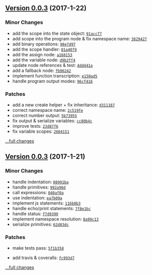 ## [Version 0.0.3](https://github.com/glayzzle/php-transpiler/releases/tag/v0.0.3) (2017-1-22)

### Minor Changes

- add the scope into the state object: [`91acc77`](https://github.com/glayzzle/php-transpiler/commit/91acc77)
- add scope into the program node & fix namespace name: [`3829427`](https://github.com/glayzzle/php-transpiler/commit/3829427)
- add binary operations: [`98e7d97`](https://github.com/glayzzle/php-transpiler/commit/98e7d97)
- add the scope handler: [`01a48f9`](https://github.com/glayzzle/php-transpiler/commit/01a48f9)
- add the assign node: [`a168153`](https://github.com/glayzzle/php-transpiler/commit/a168153)
- add the variable node: [`d9b2ff4`](https://github.com/glayzzle/php-transpiler/commit/d9b2ff4)
- update node references & test: [`4dd441a`](https://github.com/glayzzle/php-transpiler/commit/4dd441a)
- add a fallback node: [`fb96242`](https://github.com/glayzzle/php-transpiler/commit/fb96242)
- implement function transcription: [`e150ad5`](https://github.com/glayzzle/php-transpiler/commit/e150ad5)
- handle program output modes: [`96cf416`](https://github.com/glayzzle/php-transpiler/commit/96cf416)

### Patches

- add a new create helper + fix inheritance: [`d311187`](https://github.com/glayzzle/php-transpiler/commit/d311187)
- correct namespace name: [`2c519fe`](https://github.com/glayzzle/php-transpiler/commit/2c519fe)
- correct number output: [`5b73955`](https://github.com/glayzzle/php-transpiler/commit/5b73955)
- fix output & serialize variables: [`cc80b4c`](https://github.com/glayzzle/php-transpiler/commit/cc80b4c)
- improve tests: [`23d87f6`](https://github.com/glayzzle/php-transpiler/commit/23d87f6)
- fix variable scopes: [`2604151`](https://github.com/glayzzle/php-transpiler/commit/2604151)

[...full changes](https://github.com/glayzzle/php-transpiler/compare/v0.0.2...v0.0.3)

## [Version 0.0.3](https://github.com/glayzzle/php-transpiler/releases/tag/v0.0.2) (2017-1-21)

### Minor Changes

- handle indentation: [`08991ba`](https://github.com/glayzzle/php-transpiler/commit/08991ba)
- handle primitives: [`992a96d`](https://github.com/glayzzle/php-transpiler/commit/992a96d)
- call expressions: [`040af0a`](https://github.com/glayzzle/php-transpiler/commit/040af0a)
- use indentation: [`ea7b09a`](https://github.com/glayzzle/php-transpiler/commit/ea7b09a)
- implement js statements: [`116b0b3`](https://github.com/glayzzle/php-transpiler/commit/116b0b3)
- handle echo/print statements: [`7f8e1bc`](https://github.com/glayzzle/php-transpiler/commit/7f8e1bc)
- handle status: [`f7d9399`](https://github.com/glayzzle/php-transpiler/commit/f7d9399)
- implement namespace resolution: [`8a99c13`](https://github.com/glayzzle/php-transpiler/commit/8a99c13)
- serialize primitives: [`62d83dc`](https://github.com/glayzzle/php-transpiler/commit/62d83dc)

### Patches

- make tests pass: [`5f1b358`](https://github.com/glayzzle/php-transpiler/commit/5f1b358)

- add travis & coveralls: [`fc993d7`](https://github.com/glayzzle/php-transpiler/commit/fc993d7)

[...full changes](https://github.com/glayzzle/php-transpiler/compare/v0.0.1...v0.0.2)
